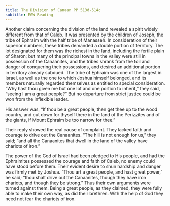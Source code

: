 ```yaml
---
title: The Division of Canaan PP 513d-514c
subtitle: EGW Reading
---
```


Another claim concerning the division of the land revealed a spirit widely different from that of Caleb. It was presented by the children of Joseph, the tribe of Ephraim with the half tribe of Manasseh. In consideration of their superior numbers, these tribes demanded a double portion of territory. The lot designated for them was the richest in the land, including the fertile plain of Sharon; but many of the principal towns in the valley were still in possession of the Canaanites, and the tribes shrank from the toil and danger of conquering their possessions, and desired an additional portion in territory already subdued. The tribe of Ephraim was one of the largest in Israel, as well as the one to which Joshua himself belonged, and its members naturally regarded themselves as entitled to special consideration. “Why hast thou given me but one lot and one portion to inherit,” they said, “seeing I am a great people?” But no departure from strict justice could be won from the inflexible leader.

His answer was, “If thou be a great people, then get thee up to the wood country, and cut down for thyself there in the land of the Perizzites and of the giants, if Mount Ephraim be too narrow for thee.”

Their reply showed the real cause of complaint. They lacked faith and courage to drive out the Canaanites. “The hill is not enough for us,” they said; “and all the Canaanites that dwell in the land of the valley have chariots of iron.”

The power of the God of Israel had been pledged to His people, and had the Ephraimites possessed the courage and faith of Caleb, no enemy could have stood before them. Their evident desire to shun hardship and danger was firmly met by Joshua. “Thou art a great people, and hast great power,” he said; “thou shalt drive out the Canaanites, though they have iron chariots, and though they be strong.” Thus their own arguments were turned against them. Being a great people, as they claimed, they were fully able to make their own way, as did their brethren. With the help of God they need not fear the chariots of iron.